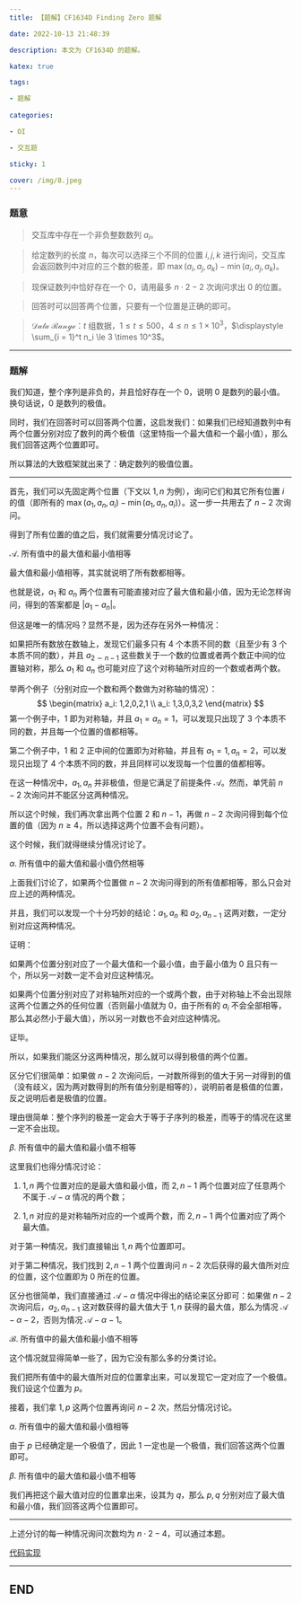 ```yaml
---
title: 【题解】CF1634D Finding Zero 题解

date: 2022-10-13 21:48:39

description: 本文为 CF1634D 的题解。

katex: true

tags:

- 题解
 
categories: 

- OI

- 交互题

sticky: 1

cover: /img/8.jpeg
---
```


### 题意

> 交互库中存在一个非负整数数列 $a_i$。
 
> 给定数列的长度 $n$，每次可以选择三个不同的位置 $i,j,k$ 进行询问，交互库会返回数列中对应的三个数的极差，即 $\max(a_i, a_j, a_k) - \min(a_i, a_j, a_k)$。
 
> 现保证数列中恰好存在一个 $0$，请用最多 $n \cdot 2-2$ 次询问求出 $0$ 的位置。
 
> 回答时可以回答两个位置，只要有一个位置是正确的即可。

> $\mathcal{Data~Range}$：$t$ 组数据，$1 \le t \le 500$，$4 \le n \le 1 \times 10^3$，$\displaystyle \sum_{i = 1}^t n_i \le 3 \times 10^3$。

------

### 题解

我们知道，整个序列是非负的，并且恰好存在一个 $0$，说明 $0$ 是数列的最小值。换句话说，$0$ 是数列的极值。

同时，我们在回答时可以回答两个位置，这启发我们：如果我们已经知道数列中有两个位置分别对应了数列的两个极值（这里特指一个最大值和一个最小值），那么我们回答这两个位置即可。

所以算法的大致框架就出来了：确定数列的极值位置。

------

首先，我们可以先固定两个位置（下文以 $1,n$ 为例），询问它们和其它所有位置 $i$ 的值（即所有的 $\max(a_1, a_n, a_i) - \min(a_1, a_n, a_i)$）。这一步一共用去了 $n-2$ 次询问。

得到了所有位置的值之后，我们就需要分情况讨论了。

$\mathcal{A}.$ 所有值中的最大值和最小值相等

最大值和最小值相等，其实就说明了所有数都相等。

也就是说，$a_1$ 和 $a_n$ 两个位置有可能直接对应了最大值和最小值，因为无论怎样询问，得到的答案都是 $|a_1 - a_n|$。

但这是唯一的情况吗？显然不是，因为还存在另外一种情况：

如果把所有数放在数轴上，发现它们最多只有 $4$ 个本质不同的数（且至少有 $3$ 个本质不同的数），并且 $a_{2 \sim n - 1}$ 这些数关于一个数的位置或者两个数正中间的位置轴对称，那么 $a_1$ 和 $a_n$ 也可能对应了这个对称轴所对应的一个数或者两个数。

举两个例子（分别对应一个数和两个数做为对称轴的情况）：
$$
\begin{matrix}
a_i: 1,2,0,2,1
\\
a_i: 1,3,0,3,2
\end{matrix}
$$
第一个例子中，$1$ 即为对称轴，并且 $a_1=a_n=1$，可以发现只出现了 $3$ 个本质不同的数，并且每一个位置的值都相等。

第二个例子中，$1$ 和 $2$ 正中间的位置即为对称轴，并且有 $a_1 = 1,a_n=2$，可以发现只出现了 $4$ 个本质不同的数，并且同样可以发现每一个位置的值都相等。

在这一种情况中，$a_1,a_n$ 并非极值，但是它满足了前提条件 $\mathcal{A}$。然而，单凭前 $n-2$ 次询问并不能区分这两种情况。

所以这个时候，我们再次拿出两个位置 $2$ 和 $n - 1$，再做 $n - 2$ 次询问得到每个位置的值（因为 $n\ge 4$，所以选择这两个位置不会有问题）。

这个时候，我们就得继续分情况讨论了。

$\alpha.$ 所有值中的最大值和最小值仍然相等

上面我们讨论了，如果两个位置做 $n - 2$ 次询问得到的所有值都相等，那么只会对应上述的两种情况。

并且，我们可以发现一个十分巧妙的结论：$a_1,a_n$ 和 $a_2,a_{n - 1}$ 这两对数，一定分别对应这两种情况。

证明：

如果两个位置分别对应了一个最大值和一个最小值，由于最小值为 $0$ 且只有一个，所以另一对数一定不会对应这种情况。

如果两个位置分别对应了对称轴所对应的一个或两个数，由于对称轴上不会出现除这两个位置之外的任何位置（否则最小值就为 $0$，由于所有的 $a_i$ 不会全部相等，那么其必然小于最大值），所以另一对数也不会对应这种情况。

证毕。

所以，如果我们能区分这两种情况，那么就可以得到极值的两个位置。

区分它们很简单：如果做 $n - 2$ 次询问后，一对数所得到的值大于另一对得到的值（没有歧义，因为两对数得到的所有值分别是相等的），说明前者是极值的位置，反之说明后者是极值的位置。

理由很简单：整个序列的极差一定会大于等于子序列的极差，而等于的情况在这里一定不会出现。

$\beta.$ 所有值中的最大值和最小值不相等

这里我们也得分情况讨论：

1. $1,n$ 两个位置对应的是最大值和最小值，而 $2,n - 1$ 两个位置对应了任意两个不属于 $\mathcal{A}-\alpha$ 情况的两个数；

2. $1,n$ 对应的是对称轴所对应的一个或两个数，而 $2,n - 1$ 两个位置对应了两个最大值。

对于第一种情况，我们直接输出 $1,n$ 两个位置即可。

对于第二种情况，我们找到 $2,n-1$ 两个位置询问 $n - 2$ 次后获得的最大值所对应的位置，这个位置即为 $0$ 所在的位置。

区分也很简单，我们直接通过 $\mathcal{A}-\alpha$ 情况中得出的结论来区分即可：如果做 $n - 2$ 次询问后，$a_2,a_{n-1}$ 这对数获得的最大值大于 $1,n$ 获得的最大值，那么为情况 $\mathcal{A}-\alpha-2$，否则为情况 $\mathcal{A}-\alpha-1$。

$\mathcal{B}.$ 所有值中的最大值和最小值不相等

这个情况就显得简单一些了，因为它没有那么多的分类讨论。

我们把所有值中的最大值所对应的位置拿出来，可以发现它一定对应了一个极值。我们设这个位置为 $p$。

接着，我们拿 $1,p$ 这两个位置再询问 $n - 2$ 次，然后分情况讨论。

$\alpha.$ 所有值中的最大值和最小值相等

由于 $p$ 已经确定是一个极值了，因此 $1$ 一定也是一个极值，我们回答这两个位置即可。

$\beta.$ 所有值中的最大值和最小值不相等

我们再把这个最大值对应的位置拿出来，设其为 $q$，那么 $p,q$ 分别对应了最大值和最小值，我们回答这两个位置即可。

------

上述分讨的每一种情况询问次数均为 $n \cdot 2-4$，可以通过本题。

[代码实现](https://www.luogu.com.cn/record/72660650)

------

## END